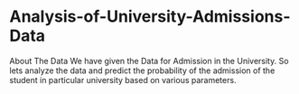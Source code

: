 # Analysis-of-University-Admissions-Data
About The Data  We have given the Data for Admission in the University. So lets analyze the data and predict the probability of the admission of the student in particular university based on various parameters.
